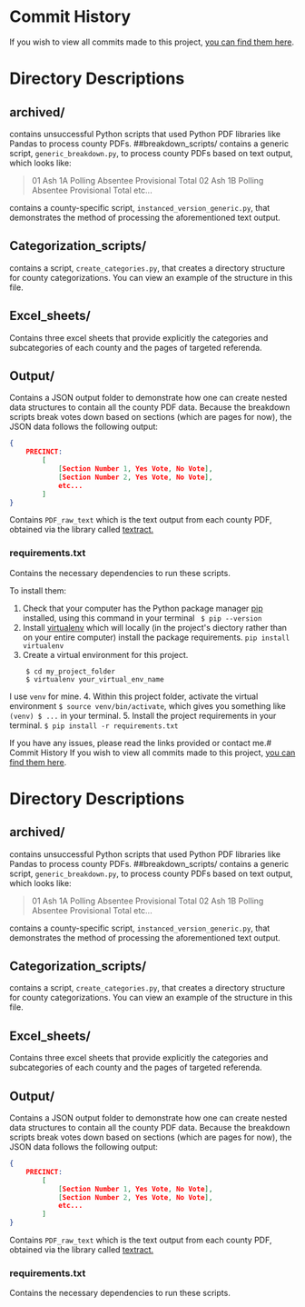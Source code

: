 # Commit History
If you wish to view all commits made to this project, [you can find them here](https://github.com/wkcamp/CountyElectionData/commits/master "you can find them here").
# Directory Descriptions
## archived/
contains unsuccessful Python scripts that used Python PDF libraries like Pandas to process county PDFs.
##breakdown_scripts/
contains a generic script, `generic_breakdown.py`, to process county PDFs based on text output, which looks like:
> 01 Ash 1A
> Polling
> Absentee
> Provisional
> Total
> 02 Ash 1B
> Polling
> Absentee
> Provisional
> Total
> etc...

contains a county-specific script, `instanced_version_generic.py`, that demonstrates the method of processing the aforementioned text output.

## Categorization_scripts/
contains a script, `create_categories.py`, that creates a directory structure for county categorizations. You can view an example of the structure in this file.

## Excel_sheets/
Contains three excel sheets that provide explicitly the categories and subcategories of each county and the pages of targeted referenda.

## Output/
Contains a JSON output folder to demonstrate  how one can create nested data structures to contain all the county PDF data. Because the breakdown scripts break votes down based on sections (which are pages for now), the JSON data follows the following output:
```json
{
	PRECINCT:
		[ 
			[Section Number 1, Yes Vote, No Vote],
			[Section Number 2, Yes Vote, No Vote],
			etc...
		]
}
```

Contains `PDF_raw_text` which is the text output from each county PDF, obtained via the library called [textract.](https://textract.readthedocs.io/en/stable/ "textract.")

### requirements.txt
Contains the necessary dependencies to run these scripts.

To install them:
1. Check that your computer has the Python package manager [pip](https://pip.pypa.io/en/stable/ "pip") installed, using this command in your terminal
` $ pip --version`
2. Install [virtualenv](https://docs.python-guide.org/dev/virtualenvs/ "virtualenv") which will locally (in the project's diectory rather than on your entire computer) install the package requirements.
`pip install virtualenv`
3. Create a virtual environment for this project.
```
	$ cd my_project_folder
	$ virtualenv your_virtual_env_name
```
I use `venv` for mine.
4. Within this project folder, activate the virtual environment
`$ source venv/bin/activate`, which gives you something like `(venv) $ ...` in your terminal.
5. Install the project requirements in your terminal.
`$ pip install -r requirements.txt`

If you have any issues, please read the links provided or contact me.# Commit History
If you wish to view all commits made to this project, [you can find them here](https://github.com/wkcamp/CountyElectionData/commits/master "you can find them here").
# Directory Descriptions
## archived/
contains unsuccessful Python scripts that used Python PDF libraries like Pandas to process county PDFs.
##breakdown_scripts/
contains a generic script, `generic_breakdown.py`, to process county PDFs based on text output, which looks like:
> 01 Ash 1A
> Polling
> Absentee
> Provisional
> Total
> 02 Ash 1B
> Polling
> Absentee
> Provisional
> Total
> etc...

contains a county-specific script, `instanced_version_generic.py`, that demonstrates the method of processing the aforementioned text output.

## Categorization_scripts/
contains a script, `create_categories.py`, that creates a directory structure for county categorizations. You can view an example of the structure in this file.

## Excel_sheets/
Contains three excel sheets that provide explicitly the categories and subcategories of each county and the pages of targeted referenda.

## Output/
Contains a JSON output folder to demonstrate  how one can create nested data structures to contain all the county PDF data. Because the breakdown scripts break votes down based on sections (which are pages for now), the JSON data follows the following output:
```json
{
	PRECINCT:
		[ 
			[Section Number 1, Yes Vote, No Vote],
			[Section Number 2, Yes Vote, No Vote],
			etc...
		]
}
```

Contains `PDF_raw_text` which is the text output from each county PDF, obtained via the library called [textract.](https://textract.readthedocs.io/en/stable/ "textract.")

### requirements.txt
Contains the necessary dependencies to run these scripts.